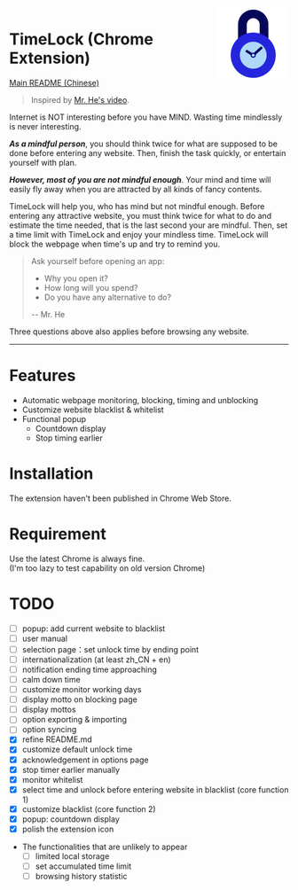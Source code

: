 <img src="./images/timelock-logo.svg" alt="Logo of the project" align="right" width="128px">

# TimeLock (Chrome Extension)

[Main README (Chinese)](README.md)

> Inspired by [Mr. He's video][mr_he_video].

Internet is NOT interesting before you have MIND. Wasting time mindlessly is never interesting.

***As a mindful person***, you should think twice for what are supposed to be done before entering any website. Then, finish the task quickly, or entertain yourself with plan.

***However, most of you are not mindful enough***. Your mind and time will easily fly away when you are attracted by all kinds of fancy contents. 

TimeLock will help you, who has mind but not mindful enough. Before entering any attractive website, you must think twice for what to do and estimate the time needed, that is the last second your are mindful. Then, set a time limit with TimeLock and enjoy your mindless time. TimeLock will block the webpage when time's up and try to remind you.

> Ask yourself before opening an app:
> - Why you open it?
> - How long will you spend?
> - Do you have any alternative to do?
> 
> -- Mr. He

Three questions above also applies before browsing any website.

---

# Features
- Automatic webpage monitoring, blocking, timing and unblocking
- Customize website blacklist & whitelist
- Functional popup
  - Countdown display
  - Stop timing earlier

# Installation

The extension haven't been published in Chrome Web Store.

# Requirement

Use the latest Chrome is always fine.  
(I'm too lazy to test capability on old version Chrome)

# TODO

- [ ] popup: add current website to blacklist
- [ ] user manual
- [ ] selection page：set unlock time by ending point
- [ ] internationalization (at least zh_CN + en)
- [ ] notification ending time approaching
- [ ] calm down time
- [ ] customize monitor working days
- [ ] display motto on blocking page
- [ ] display mottos
- [ ] option exporting & importing
- [ ] option syncing
- [x] refine README.md
- [x] customize default unlock time
- [x] acknowledgement in options page
- [x] stop timer earlier manually
- [x] monitor whitelist
- [x] select time and unlock before entering website in blacklist (core function 1)
- [x] customize blacklist (core function 2)
- [x] popup: countdown display
- [x] polish the extension icon
- The functionalities that are unlikely to appear
  - [ ] limited local storage
  - [ ] set accumulated time limit
  - [ ] browsing history statistic

[mr_he_channel]: https://www.youtube.com/c/hetongxue
[mr_he_video]: https://www.youtube.com/watch?v=mCEjEkgU1AA
[mr_he_app]: http://download.yitangyx.cn/test/student-he/new.html?202001
